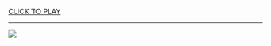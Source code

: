 
<a href="https://premium76.site?title=rocketpult_game_unblocked&ref=13M">CLICK TO PLAY</a></h3>
<hr>

<a href="https://premium76.site?title=rocketpult_game_unblocked&ref=13M"><img src="https://clearcache.store/games.png"></a>


